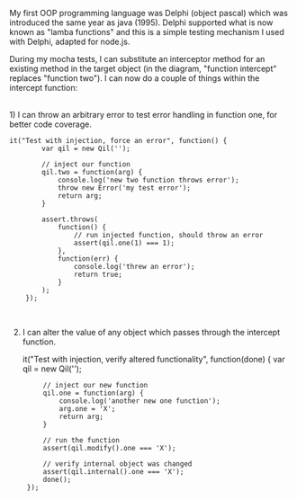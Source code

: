 My first OOP programming language was Delphi (object pascal) which was introduced the same year as java (1995).  Delphi supported what is now known as "lamba functions" and this is a simple testing mechanism I used with Delphi, adapted for node.js.

During my mocha tests, I can substitute an interceptor method for an existing method in the target object (in the diagram, "function intercept" replaces "function two"). I can now do a couple of things within the intercept function:

<br>
1) I can throw an arbitrary error to test error handling in function one, for better code coverage.  

    it("Test with injection, force an error", function() {
            var qil = new Qil('');

            // inject our function
            qil.two = function(arg) {
                console.log('new two function throws error');
                throw new Error('my test error');
                return arg;
            }

            assert.throws(
                function() {
                    // run injected function, should throw an error
                    assert(qil.one(1) === 1);
                },
                function(err) {
                    console.log('threw an error');
                    return true;
                }
            );
        });

<br>

2) I can alter the value of any object which passes through the intercept function.

    it("Test with injection, verify altered functionality", function(done) {
            var qil = new Qil('');

            // inject our new function
            qil.one = function(arg) {
                console.log('another new one function');
                arg.one = 'X';
                return arg;
            }

            // run the function
            assert(qil.modify().one === 'X');

            // verify internal object was changed
            assert(qil.internal().one === 'X');
            done();
        });

